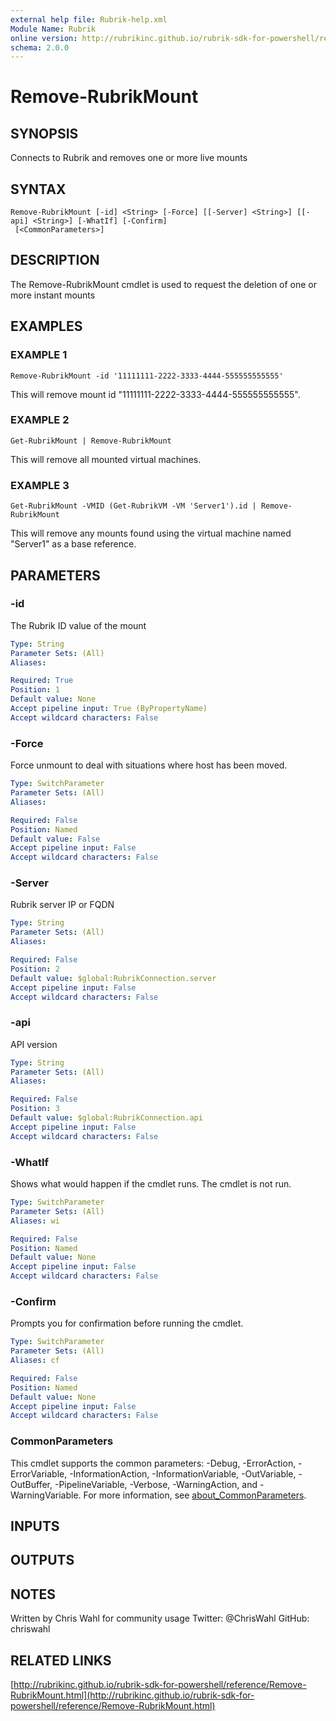 ```yaml
---
external help file: Rubrik-help.xml
Module Name: Rubrik
online version: http://rubrikinc.github.io/rubrik-sdk-for-powershell/reference/Remove-RubrikMount.html
schema: 2.0.0
---
```


# Remove-RubrikMount

## SYNOPSIS
Connects to Rubrik and removes one or more live mounts

## SYNTAX

```
Remove-RubrikMount [-id] <String> [-Force] [[-Server] <String>] [[-api] <String>] [-WhatIf] [-Confirm]
 [<CommonParameters>]
```

## DESCRIPTION
The Remove-RubrikMount cmdlet is used to request the deletion of one or more instant mounts

## EXAMPLES

### EXAMPLE 1
```
Remove-RubrikMount -id '11111111-2222-3333-4444-555555555555'
```

This will remove mount id "11111111-2222-3333-4444-555555555555".

### EXAMPLE 2
```
Get-RubrikMount | Remove-RubrikMount
```

This will remove all mounted virtual machines.

### EXAMPLE 3
```
Get-RubrikMount -VMID (Get-RubrikVM -VM 'Server1').id | Remove-RubrikMount
```

This will remove any mounts found using the virtual machine named "Server1" as a base reference.

## PARAMETERS

### -id
The Rubrik ID value of the mount

```yaml
Type: String
Parameter Sets: (All)
Aliases:

Required: True
Position: 1
Default value: None
Accept pipeline input: True (ByPropertyName)
Accept wildcard characters: False
```

### -Force
Force unmount to deal with situations where host has been moved.

```yaml
Type: SwitchParameter
Parameter Sets: (All)
Aliases:

Required: False
Position: Named
Default value: False
Accept pipeline input: False
Accept wildcard characters: False
```

### -Server
Rubrik server IP or FQDN

```yaml
Type: String
Parameter Sets: (All)
Aliases:

Required: False
Position: 2
Default value: $global:RubrikConnection.server
Accept pipeline input: False
Accept wildcard characters: False
```

### -api
API version

```yaml
Type: String
Parameter Sets: (All)
Aliases:

Required: False
Position: 3
Default value: $global:RubrikConnection.api
Accept pipeline input: False
Accept wildcard characters: False
```

### -WhatIf
Shows what would happen if the cmdlet runs.
The cmdlet is not run.

```yaml
Type: SwitchParameter
Parameter Sets: (All)
Aliases: wi

Required: False
Position: Named
Default value: None
Accept pipeline input: False
Accept wildcard characters: False
```

### -Confirm
Prompts you for confirmation before running the cmdlet.

```yaml
Type: SwitchParameter
Parameter Sets: (All)
Aliases: cf

Required: False
Position: Named
Default value: None
Accept pipeline input: False
Accept wildcard characters: False
```

### CommonParameters
This cmdlet supports the common parameters: -Debug, -ErrorAction, -ErrorVariable, -InformationAction, -InformationVariable, -OutVariable, -OutBuffer, -PipelineVariable, -Verbose, -WarningAction, and -WarningVariable. For more information, see [about_CommonParameters](http://go.microsoft.com/fwlink/?LinkID=113216).

## INPUTS

## OUTPUTS

## NOTES
Written by Chris Wahl for community usage
Twitter: @ChrisWahl
GitHub: chriswahl

## RELATED LINKS

[http://rubrikinc.github.io/rubrik-sdk-for-powershell/reference/Remove-RubrikMount.html](http://rubrikinc.github.io/rubrik-sdk-for-powershell/reference/Remove-RubrikMount.html)

